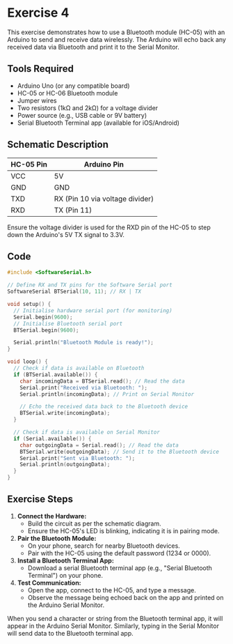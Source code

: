 # Exercise 4

This exercise demonstrates how to use a Bluetooth module (HC-05) with an Arduino to send and receive data wirelessly. The Arduino will echo back any received data via Bluetooth and print it to the Serial Monitor.

## Tools Required

- Arduino Uno (or any compatible board)
- HC-05 or HC-06 Bluetooth module
- Jumper wires
- Two resistors (1kΩ and 2kΩ) for a voltage divider
- Power source (e.g., USB cable or 9V battery)
- Serial Bluetooth Terminal app (available for iOS/Android)

## Schematic Description

| HC-05 Pin | Arduino Pin                     |
| --------- | ------------------------------- |
| VCC       | 5V                              |
| GND       | GND                             |
| TXD       | RX (Pin 10 via voltage divider) |
| RXD       | TX (Pin 11)                     |

Ensure the voltage divider is used for the RXD pin of the HC-05 to step down the Arduino's 5V TX signal to 3.3V.

## Code

```c
#include <SoftwareSerial.h>

// Define RX and TX pins for the Software Serial port
SoftwareSerial BTSerial(10, 11); // RX | TX

void setup() {
  // Initialise hardware serial port (for monitoring)
  Serial.begin(9600);
  // Initialise Bluetooth serial port
  BTSerial.begin(9600);

  Serial.println("Bluetooth Module is ready!");
}

void loop() {
  // Check if data is available on Bluetooth
  if (BTSerial.available()) {
    char incomingData = BTSerial.read(); // Read the data
    Serial.print("Received via Bluetooth: ");
    Serial.println(incomingData); // Print on Serial Monitor

    // Echo the received data back to the Bluetooth device
    BTSerial.write(incomingData);
  }

  // Check if data is available on Serial Monitor
  if (Serial.available()) {
    char outgoingData = Serial.read(); // Read the data
    BTSerial.write(outgoingData); // Send it to the Bluetooth device
    Serial.print("Sent via Bluetooth: ");
    Serial.println(outgoingData);
  }
}
```

## Exercise Steps

1. **Connect the Hardware:**
   - Build the circuit as per the schematic diagram.
   - Ensure the HC-05's LED is blinking, indicating it is in pairing mode.
2. **Pair the Bluetooth Module:**
   - On your phone, search for nearby Bluetooth devices.
   - Pair with the HC-05 using the default password (1234 or 0000).
3. **Install a Bluetooth Terminal App:**
   - Download a serial Bluetooth terminal app (e.g., "Serial Bluetooth Terminal") on your phone.
4. **Test Communication:**
   - Open the app, connect to the HC-05, and type a message.
   - Observe the message being echoed back on the app and printed on the Arduino Serial Monitor.

When you send a character or string from the Bluetooth terminal app, it will appear in the Arduino Serial Monitor. Similarly, typing in the Serial Monitor will send data to the Bluetooth terminal app.
